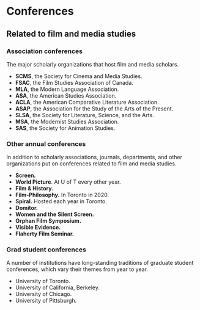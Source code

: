 # Conferences
## Related to film and media studies

### Association conferences
The major scholarly organizations that host film and media scholars.

* **SCMS**, the Society for Cinema and Media Studies.
* **FSAC**, the Film Studies Association of Canada.
* **MLA**, the Modern Language Association.
* **ASA**, the American Studies Association.
* **ACLA**, the American Comparative Literature Association.
* **ASAP**, the Association for the Study of the Arts of the Present.
* **SLSA**, the Society for Literature, Science, and the Arts.
* **MSA**, the Modernist Studies Association.
* **SAS**, the Society for Animation Studies.

### Other annual conferences
In addition to scholarly associations, journals, departments, and other organizations put on conferences related to film and media studies.

* **Screen.**
* **World Picture**. At U of T every other year.
* **Film & History.**
* **Film-Philosophy.** In Toronto in 2020.
* **Spiral.** Hosted each year in Toronto.
* **Domitor.**
* **Women and the Silent Screen.**
* **Orphan Film Symposium.**
* **Visible Evidence.**
* **Flaherty Film Seminar.**

### Grad student conferences
A number of institutions have long-standing traditions of graduate student conferences, which vary their themes from year to year.

* University of Toronto.
* University of California, Berkeley.
* University of Chicago.
* University of Pittsburgh.
